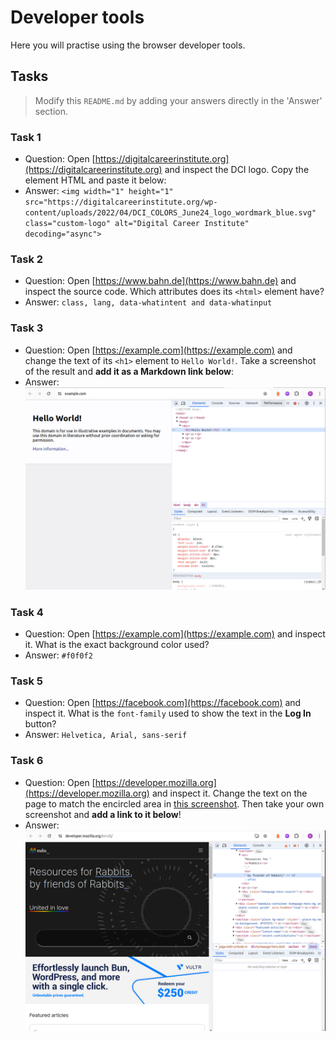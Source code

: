 # Developer tools

Here you will practise using the browser developer tools.

## Tasks

> Modify this `README.md` by adding your answers directly in the 'Answer' section.

### Task 1

- Question: Open [https://digitalcareerinstitute.org](https://digitalcareerinstitute.org) and inspect the DCI logo. Copy the element HTML and paste it below:
- Answer: `<img width="1" height="1" src="https://digitalcareerinstitute.org/wp-content/uploads/2022/04/DCI_COLORS_June24_logo_wordmark_blue.svg" class="custom-logo" alt="Digital Career Institute" decoding="async">`

### Task 2

- Question: Open [https://www.bahn.de](https://www.bahn.de) and inspect the source code. Which attributes does its `<html>` element have?
- Answer: `class, lang, data-whatintent and data-whatinput`

### Task 3

- Question: Open [https://example.com](https://example.com) and change the text of its `<h1>` element to `Hello World!`. Take a screenshot of the result and **add it as a Markdown link below**:
- Answer: ![alt text](image.png)

### Task 4

- Question: Open [https://example.com](https://example.com) and inspect it. What is the exact background color used?
- Answer: `#f0f0f2`

### Task 5

- Question: Open [https://facebook.com](https://facebook.com) and inspect it. What is the `font-family` used to show the text in the **Log In** button?
- Answer: `Helvetica, Arial, sans-serif
`

### Task 6

- Question: Open [https://developer.mozilla.org](https://developer.mozilla.org) and inspect it. Change the text on the page to match the encircled area in [this screenshot](/task-6-example.png). Then take your own screenshot and **add a link to it below**!
- Answer: ![alt text](image-2.png)
